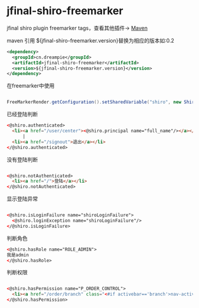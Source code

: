 jfinal-shiro-freemarker
============

jfinal  shiro plugin  freemarker tags，查看其他插件-> [Maven](http://search.maven.org/#search%7Cga%7C1%7Ccn.dreampie)

maven 引用  ${jfinal-shiro-freemarker.version}替换为相应的版本如:0.2

```xml
<dependency>
  <groupId>cn.dreampie</groupId>
  <artifactId>jfinal-shiro-freemarker</artifactId>
  <version>${jfinal-shiro-freemarker.version}</version>
</dependency>
```
在freemarker中使用
```java

FreeMarkerRender.getConfiguration().setSharedVariable("shiro", new ShiroTags());

```


已经登陆判断
```html
<@shiro.authenticated>
  <li><a href="/user/center"><@shiro.principal name="full_name"/></a></li>
      |
  <li><a href="/signout">退出</a></li>
</@shiro.authenticated>

```

没有登陆判断
```html

<@shiro.notAuthenticated>
  <li><a href="/">登陆</a></li>
</@shiro.notAuthenticated>

```

显示登陆异常

```html

<@shiro.isLoginFailure name="shiroLoginFailure">
  <@shiro.loginException name="shiroLoginFailure"/>
</@shiro.isLoginFailure>

```
判断角色
```html
<@shiro.hasRole name="ROLE_ADMIN">
我是admin
</@shiro.hasRole>

```

判断权限

```html

<@shiro.hasPermission name="P_ORDER_CONTROL">
  <li><a href="/order/branch" class="<#if activebar=='branch'>nav-active</#if>">全部订单</a></li>
</@shiro.hasPermission>

```


